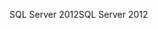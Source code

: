 <span data-ttu-id="2beae-101">SQL Server 2012</span><span class="sxs-lookup"><span data-stu-id="2beae-101">SQL Server 2012</span></span>